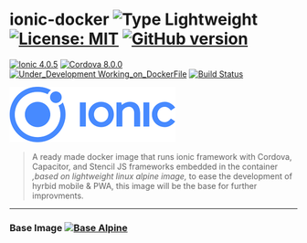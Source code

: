 # ionic-docker ![Type Lightweight](https://img.shields.io/badge/Type-Lightweight-35a4de.svg) [![License: MIT](https://img.shields.io/badge/License-MIT-yellow.svg)](https://opensource.org/licenses/MIT) [![GitHub version](https://badge.fury.io/gh/abusharaf%2Fionic-docker.svg)](https://badge.fury.io/gh/abusharaf%2Fionic-docker)

[![Ionic 4.0.5](https://img.shields.io/badge/Ionic-4.0.5-blue.svg)](https://beta.ionicframework.com/docs)
[![Cordova 8.0.0](https://img.shields.io/badge/Cordova-8.0.0-orange.svg)](https://www.npmjs.com/package/cordova)
[![Under_Development Working_on_DockerFile](https://img.shields.io/badge/Under_Development-Working_on_DockerFile-blue.svg)](https://badge.fury.io/gh/abusharaf%2Fionic-docker) [![Build Status](https://travis-ci.org/abusharaf/ionic-docker.svg?branch=master)](https://travis-ci.org/abusharaf/ionic-docker)

![Ionic](https://raw.githubusercontent.com/abusharaf/ionic-docker/master/icons/rsz_ionic-logo.png "Ionic")

> A ready made docker image that runs ionic framework with Cordova, Capacitor, and Stencil JS frameworks embedded in the container _,based on lightweight linux alpine image,_ to ease the development of hyrbid mobile & PWA, this image will be the base for further improvments.

___

### Base Image [![Base Alpine](https://img.shields.io/badge/Base-Alpine-red.svg)](https://hub.docker.com/_/alpine/)
